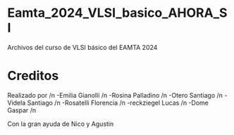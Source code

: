 # Eamta_2024_VLSI_basico_AHORA_SI
Archivos del curso de VLSI básico del EAMTA 2024

# Creditos
Realizado por /n
  -Emilia Gianolli /n
  -Rosina Palladino /n
  -Otero Santiago /n
  -Videla Santiago /n
  -Rosatelli Florencia /n
  -reckziegel Lucas /n
  -Dome Gaspar /n

  Con la gran ayuda de Nico y Agustin
